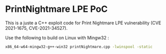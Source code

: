 # PrintNightmare LPE PoC

This is a juste a C++ exploit code for Print Nightmare LPE vulnerability (CVE 2021-1675, CVE-2021-34527).

Use the following to build on Linux with Mingw32 :
```bash
x86_64-w64-mingw32-g++-win32 printNightmare.cpp -lwinspool -static
```
